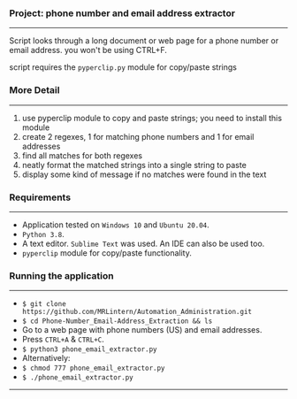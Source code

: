 
### Project: phone number and email address extractor
---

Script looks through a long document or web page for a phone number or email address.
you won't be using CTRL+F.

script requires the `pyperclip.py` module for copy/paste strings

### More Detail
---

  1. use pyperclip module to copy and paste strings; you need to install this module
  2. create 2 regexes, 1 for matching phone numbers and 1 for email addresses
  3. find all matches for both regexes
  4. neatly format the matched strings into a single string to paste
  5. display some kind of message if no matches were found in the text

### Requirements
---

  * Application tested on `Windows 10` and `Ubuntu 20.04`.
  * `Python 3.8`.
  * A text editor. `Sublime Text` was used. An IDE can also be used too.
  * `pyperclip` module for copy/paste functionality.

### Running the application
---

  * `$ git clone https://github.com/MRLintern/Automation_Administration.git`
  * `$ cd Phone-Number_Email-Address_Extraction && ls`
  * Go to a web page with phone numbers (US) and email addresses.
  * Press `CTRL+A` & `CTRL+C`.
  * `$ python3 phone_email_extractor.py`
  * Alternatively:
  * `$ chmod 777 phone_email_extractor.py`
  * `$ ./phone_email_extractor.py`

 ---
